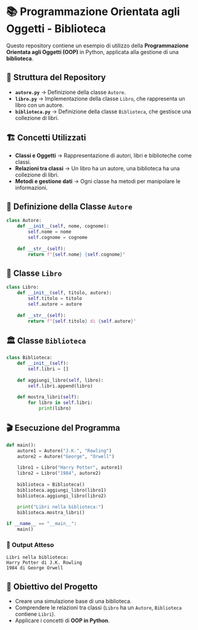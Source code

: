 # 📚 Programmazione Orientata agli Oggetti - Biblioteca

Questo repository contiene un esempio di utilizzo della **Programmazione Orientata agli Oggetti (OOP)** in Python, applicata alla gestione di una **biblioteca**.

## 📂 Struttura del Repository

- **`autore.py`** → Definizione della classe `Autore`.
- **`libro.py`** → Implementazione della classe `Libro`, che rappresenta un libro con un autore.
- **`biblioteca.py`** → Definizione della classe `Biblioteca`, che gestisce una collezione di libri.

## 🏗️ Concetti Utilizzati

- **Classi e Oggetti** → Rappresentazione di autori, libri e biblioteche come classi.
- **Relazioni tra classi** → Un libro ha un autore, una biblioteca ha una collezione di libri.
- **Metodi e gestione dati** → Ogni classe ha metodi per manipolare le informazioni.

## 🔹 Definizione della Classe `Autore`

```python
class Autore:
    def __init__(self, nome, cognome):
        self.nome = nome
        self.cognome = cognome
    
    def __str__(self):
        return f"{self.nome} {self.cognome}"
```

## 📖 Classe `Libro`

```python
class Libro:
    def __init__(self, titolo, autore):
        self.titolo = titolo
        self.autore = autore
    
    def __str__(self):
        return f"{self.titolo} di {self.autore}"
```

## 🏛️ Classe `Biblioteca`

```python
class Biblioteca:
    def __init__(self):
        self.libri = []
    
    def aggiungi_libro(self, libro):
        self.libri.append(libro)
    
    def mostra_libri(self):
        for libro in self.libri:
            print(libro)
```

## 🎬 Esecuzione del Programma

```python
def main():
    autore1 = Autore("J.K.", "Rowling")
    autore2 = Autore("George", "Orwell")
    
    libro1 = Libro("Harry Potter", autore1)
    libro2 = Libro("1984", autore2)
    
    biblioteca = Biblioteca()
    biblioteca.aggiungi_libro(libro1)
    biblioteca.aggiungi_libro(libro2)
    
    print("Libri nella biblioteca:")
    biblioteca.mostra_libri()

if __name__ == "__main__":
    main()
```

### 📌 Output Atteso
```
Libri nella biblioteca:
Harry Potter di J.K. Rowling
1984 di George Orwell
```

## 🎯 Obiettivo del Progetto

- Creare una simulazione base di una biblioteca.
- Comprendere le relazioni tra classi (`Libro` ha un `Autore`, `Biblioteca` contiene `Libri`).
- Applicare i concetti di **OOP in Python**.

